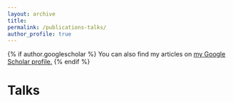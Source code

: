 ```yaml
---
layout: archive
title: 
permalink: /publications-talks/
author_profile: true
---
```



{% if author.googlescholar %}
  You can also find my articles on <u><a href="{{author.googlescholar}}">my Google Scholar profile</a>.</u>
{% endif %}

<script src="https://bibbase.org/show?bib=https%3A%2F%2FJTomezyk.github.io%2Ffiles%2FbibJT.bib&jsonp=1"></script>


Talks
=====
